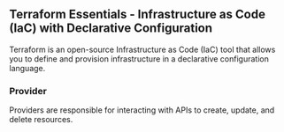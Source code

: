 ## Terraform Essentials - Infrastructure as Code (IaC) with Declarative Configuration
Terraform is an open-source Infrastructure as Code (IaC) tool that allows you to define and provision infrastructure in a declarative configuration language.

### Provider
Providers are responsible for interacting with APIs to create, update, and delete resources.
